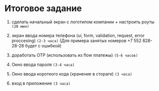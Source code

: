 # Итоговое задание

1. сделать начальный экран с логотипом компании + настроить роуты `(20 мин)`

2. экран ввода номера телефона (ui, form, validation, request, error proccesing) `(2-3 часа)`
   (Для примера занятых номеров +7 552 828-28-28 будет с ошибкой)

3. доработать OTP (использовать из flow платежы) `(5-6 часов)`

4. Окно ввода пароля `(3-4 часа)`

5. Окно ввода короткого кода (хранение в стораге) `(3 часа)`

6. вход в приложение `(3 часа)`
